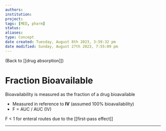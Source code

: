 ```yaml
---
authors: 
institution: 
project: 
tags: [MED, pharm]
status: 
aliases: 
type: Concept
date created: Tuesday, August 8th 2023, 3:59:32 pm
date modified: Sunday, August 27th 2023, 7:55:09 pm
---
```


(Back to [[drug absorption]])

# Fraction Bioavailable

Bioavailability is measured as the fraction of a drug bioavailable
- Measured in reference to **IV** (assumed 100% bioavailability)
- F = AUC / AUC (IV)

F < 1 for enteral routes due to the [[first-pass effect]]

---

